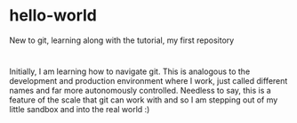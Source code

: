 # hello-world
New to git, learning along with the tutorial, my first repository
#
Initially, I am learning how to navigate git. This is analogous to the development and production environment where I work, just called different names and far more autonomously controlled. Needless to say, this is a feature of the scale that git can work with and so I am stepping out of my little sandbox and into the real world :) 
